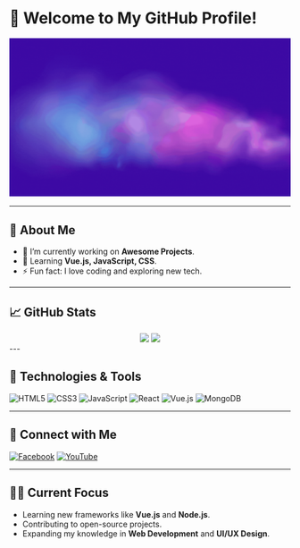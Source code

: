 # 🌟 Welcome to My GitHub Profile!

![Loading Animation](https://raw.githubusercontent.com/huutai2312/huutai2312/master/intro-git.gif)

---

## 🚀 About Me
- 🔭 I’m currently working on **Awesome Projects**.
- 🌱 Learning **Vue.js, JavaScript, CSS**.
- ⚡ Fun fact: I love coding and exploring new tech.

---

## 📈 GitHub Stats
<div align="center">
    <img src="https://github-readme-stats.vercel.app/api?username=minhtri2404&theme=radical&hide_border=false&include_all_commits=true&count_private=true" />
    <img height="195px" src="https://github-readme-stats.vercel.app/api/top-langs/?username=minhtri2404&theme=radical&hide_border=false&include_all_commits=true&count_private=true&layout=compact" />
</div>
---

## 🔧 Technologies & Tools
![HTML5](https://img.shields.io/badge/html5-%23E34F26.svg?style=for-the-badge&logo=html5&logoColor=white)
![CSS3](https://img.shields.io/badge/css3-%231572B6.svg?style=for-the-badge&logo=css3&logoColor=white)
![JavaScript](https://img.shields.io/badge/javascript-%23323330.svg?style=for-the-badge&logo=javascript&logoColor=%23F7DF1E)
![React](https://img.shields.io/badge/react-%2361DAFB.svg?style=for-the-badge&logo=react&logoColor=black)
![Vue.js](https://img.shields.io/badge/vue.js-%234FC08D.svg?style=for-the-badge&logo=vue.js&logoColor=white)
![MongoDB](https://img.shields.io/badge/mongodb-%2347A248.svg?style=for-the-badge&logo=mongodb&logoColor=white)

---

## 📢 Connect with Me
[![Facebook](https://img.shields.io/badge/Facebook-%231877F2.svg?style=for-the-badge&logo=facebook&logoColor=white)](https://facebook.com/your-profile)
[![YouTube](https://img.shields.io/badge/YouTube-%23FF0000.svg?style=for-the-badge&logo=youtube&logoColor=white)](https://youtube.com/your-channel)

---

## 🧑‍💻 Current Focus
- Learning new frameworks like **Vue.js** and **Node.js**.
- Contributing to open-source projects.
- Expanding my knowledge in **Web Development** and **UI/UX Design**.





